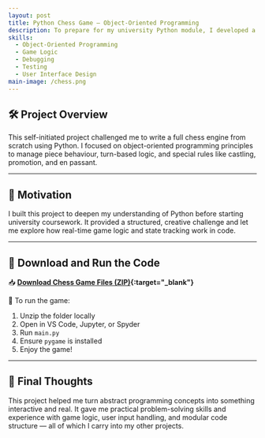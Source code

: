```yaml
---
layout: post
title: Python Chess Game – Object-Oriented Programming
description: To prepare for my university Python module, I developed a fully functional chess game using Python and object-oriented programming principles.
skills: 
  - Object-Oriented Programming
  - Game Logic
  - Debugging
  - Testing
  - User Interface Design
main-image: /chess.png
---
```


## 🛠️ Project Overview

This self-initiated project challenged me to write a full chess engine from scratch using Python. I focused on object-oriented programming principles to manage piece behaviour, turn-based logic, and special rules like castling, promotion, and en passant.

---

## 🎯 Motivation

I built this project to deepen my understanding of Python before starting university coursework. It provided a structured, creative challenge and let me explore how real-time game logic and state tracking work in code.

---

## 🧩 Download and Run the Code

📥 **[Download Chess Game Files (ZIP)](https://www.dropbox.com/scl/fi/pf5g12n2b5hllcjk9f2vw/CHESS.zip?rlkey=moib05y5lkxb0y3o900tlckel&st=z542yp8q&dl=1){:target="_blank"}**

📌 To run the game:
1. Unzip the folder locally  
2. Open in VS Code, Jupyter, or Spyder  
3. Run `main.py`  
4. Ensure `pygame` is installed  
5. Enjoy the game!

---

## 💬 Final Thoughts

This project helped me turn abstract programming concepts into something interactive and real. It gave me practical problem-solving skills and experience with game logic, user input handling, and modular code structure — all of which I carry into my other projects.


